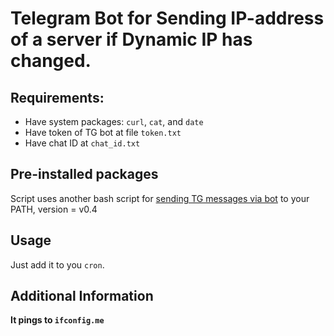 # Telegram Bot for Sending IP-address of a server if Dynamic IP has changed.
## Requirements:
* Have system packages: `curl`, `cat`, and `date`
* Have token of TG bot at file `token.txt`
* Have chat ID at `chat_id.txt`

## Pre-installed packages
Script uses another bash script for [sending TG messages via bot](https://github.com/fabianonline/telegram.sh) to your PATH, version = v0.4

## Usage
Just add it to you `cron`.

## Additional Information
**It pings to `ifconfig.me`**
